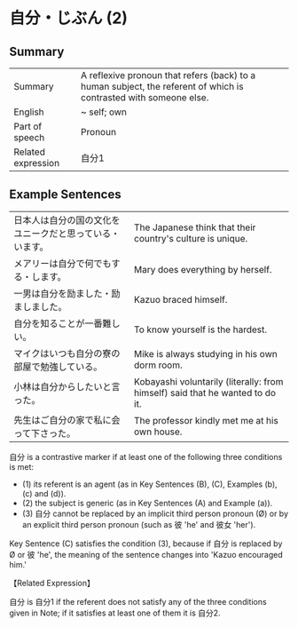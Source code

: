 # 自分・じぶん (2)

## Summary

<table><tr>   <td>Summary</td>   <td>A reflexive pronoun that refers (back) to a human subject, the referent of which is contrasted with someone else.</td></tr><tr>   <td>English</td>   <td>~ self; own</td></tr><tr>   <td>Part of speech</td>   <td>Pronoun</td></tr><tr>   <td>Related expression</td>   <td>自分1</td></tr></table>

## Example Sentences

<table><tr>   <td>日本人は自分の国の文化をユニークだと思っている・います。</td>   <td>The Japanese think that their country's culture is unique.</td></tr><tr>   <td>メアリーは自分で何でもする・します。</td>   <td>Mary does everything by herself.</td></tr><tr>   <td>一男は自分を励ました・励ましました。</td>   <td>Kazuo braced himself.</td></tr><tr>   <td>自分を知ることが一番難しい。</td>   <td>To know yourself is the hardest.</td></tr><tr>   <td>マイクはいつも自分の寮の部屋で勉強している。</td>   <td>Mike is always studying in his own dorm room.</td></tr><tr>   <td>小林は自分からしたいと言った。</td>   <td>Kobayashi voluntarily (literally: from himself) said that he wanted to do it.</td></tr><tr>   <td>先生はご自分の家で私に会って下さった。</td>   <td>The professor kindly met me at his own house.</td></tr></table>

<p><span class="cloze">自分</span> is a contrastive marker if at least one of the following three conditions is met: </p> <ul> <li>(1) its referent is an agent (as in Key Sentences (B), (C), Examples (b), (c) and (d)). </li> <li>(2) the subject is generic (as in Key Sentences (A) and Example (a)).</li> <li>(3) <span class="cloze">自分</span> cannot be replaced by an implicit third person pronoun (Ø) or by an explicit third person pronoun (such as 彼 'he' and 彼女 'her'). </li> </ul>  <p>Key Sentence (C) satisfies the condition (3), because if <span class="cloze">自分</span> is replaced by Ø or 彼 'he', the meaning of the sentence changes into 'Kazuo encouraged him.'</p>  <p>【Related Expression】</p>  <p><span class="cloze">自分</span> is 自分1 if the referent does not satisfy any of the three conditions given in Note; if it satisfies at least one of them it is <span class="cloze">自分</span>2.</p>

